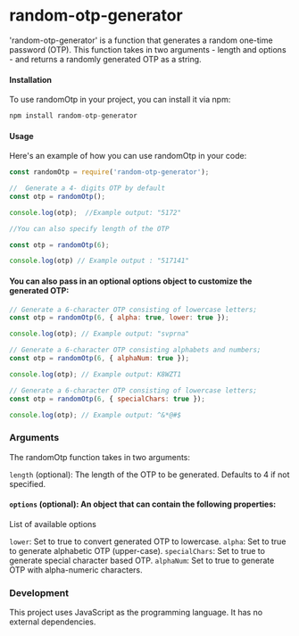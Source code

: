 # random-otp-generator

'random-otp-generator' is a function that generates a random one-time password (OTP). This function takes in two arguments - length and options - and returns a randomly generated OTP as a string.

#### Installation
To use randomOtp in your project, you can install it via npm: 
````Javascript 
npm install random-otp-generator
````


#### Usage
Here's an example of how you can use randomOtp in your code:

```` Javascript
const randomOtp = require('random-otp-generator');

//  Generate a 4- digits OTP by default
const otp = randomOtp();

console.log(otp);  //Example output: "5172"

//You can also specify length of the OTP

const otp = randomOtp(6);

console.log(otp) // Example output : "517141"

````

#### You can also pass in an optional options object to customize the generated OTP:

````Javascript
// Generate a 6-character OTP consisting of lowercase letters;
const otp = randomOtp(6, { alpha: true, lower: true });

console.log(otp); // Example output: "svprna" 
````

````Javascript
// Generate a 6-character OTP consisting alphabets and numbers;
const otp = randomOtp(6, { alphaNum: true });

console.log(otp); // Example output: K8WZT1
````

````Javascript
// Generate a 6-character OTP consisting of lowercase letters;
const otp = randomOtp(6, { specialChars: true });

console.log(otp); // Example output: ^&*@#$
````

### Arguments
The randomOtp function takes in two arguments:

```length``` (optional): The length of the OTP to be generated. Defaults to 4 if not specified.
#### `options` (optional): An object that can contain the following properties:

List of available options

```lower```: Set to true to convert generated OTP to lowercase.
```alpha```: Set to true to generate alphabetic OTP (upper-case).
```specialChars```: Set to true to generate special character based OTP.
```alphaNum```: Set to true to generate OTP with alpha-numeric characters.
### Development
This project uses JavaScript as the programming language. It has no external dependencies.

